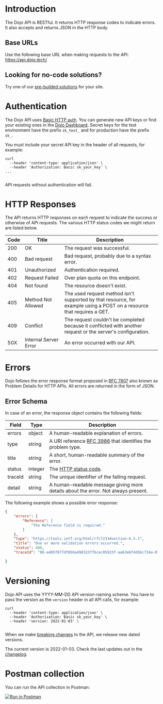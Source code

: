 # Introduction

The Dojo API is RESTful. It returns HTTP response codes to indicate errors. It also
accepts and returns JSON in the HTTP body.

## Base URLs

Use the following base URL when making requests to the API:  https://api.dojo.tech/

## Looking for no-code solutions?

Try one of our [pre-builded solutions](../no-code/) for your site.

# Authentication

The Dojo API uses [Basic HTTP auth](https://en.wikipedia.org/wiki/Basic_access_authentication). You can generate new API keys or find your existing ones in the [Dojo Dashboard](https://account.dojo.tech/login?redirectTo=%2Ftransactions).
Secret keys for the test environment have the prefix `sk_test_` and for production have the prefix `sk_`.

You must include your secret API key in the header of all requests, for example:

``` curl
curl
  --header 'content-type: application/json' \
  --header 'Authorization: Basic sk_your_key' \
...
    
```

API requests without authentication will fail.

<SecurityDefinitions />

# HTTP Responses

The API returns HTTP responses on each request to indicate the success or otherwise of API requests. The various HTTP status codes we might return are listed below.

| Code  | Title | Description |
|---------|----------------|----------------|
|200| OK | The request was successful. |
|400| Bad request | Bad request, probably due to a syntax error. |
|401| Unauthorized | Authentication required. |
|402| Request Failed | Over plan quota on this endpoint. |
|404| Not found | The resource doesn't exist. |
|405| Method Not Allowed| The used request method isn't supported by that resource, for example using a POST on a resource that requires a GET.
|409| Conflict | The request couldn't be completed because it conflicted with another request or the server's configuration. |
|50X| Internal Server Error | An error occurred with our API.|

# Errors

Dojo follows the error response format proposed in [RFC 7807](https://tools.ietf.org/html/rfc7807) also known as Problem Details for HTTP APIs. All errors are returned in the form of JSON.

## Error Schema

In case of an error, the response object contains the following fields:

| Field | Type|  Description |
|---------|----------------|---------------|
|errors| object | A human-readable explanation of errors.|
|type| string | A URI reference [RFC 3986](https://datatracker.ietf.org/doc/html/rfc3986) that identifies the problem type.|
|title| string| A short, human-readable summary of the error. |
|status| integer  | The [HTTP status code](#section/HTTP-Responses). |
|traceId| string | The unique identifier of the failing request.|
|detail| string | A human-readable message giving more details about the error. Not always present.|

The following example shows a possible error response:

``` json
{
    "errors": {
        "Reference": [
            "The Reference field is required."
        ]
    },
    "type": "https://tools.ietf.org/html/rfc7231#section-6.5.1",
    "title": "One or more validation errors occurred.",
    "status": 400,
    "traceId": "00-a405f077df056a498323ffbcec05923f-aa63e6f4dbbc734a-01",
    
}
```

# Versioning

Dojo API uses the YYYY-MM-DD API version-naming scheme. You have to pass the version as the `version` header in all API calls, for example:

``` curl
curl
  --header 'content-type: application/json' \
  --header 'Authorization: Basic sk_your_key' \
  --header 'version: 2022-01-03' \
    
```

When we make [breaking changes](../development-resources/versioning-overview/#breaking-changes) to the API, we release new dated versions.

The current version is 2022-01-03. Check the last updates out in the [changelog](../development-resources/versioning-overview/#changelog).

# Postman collection

You can run the API collection in Postman:

[![Run in Postman](https://run.pstmn.io/button.svg)](https://app.getpostman.com/run-collection/16735701-7fe64908-9da4-4c17-b78d-80a1f41b4295?action=collection%2Ffork&collection-url=entityId%3D16735701-7fe64908-9da4-4c17-b78d-80a1f41b4295%26entityType%3Dcollection%26workspaceId%3Dfdd152df-0154-428c-aeb4-1b90e46b8523)
